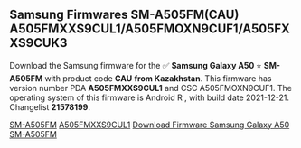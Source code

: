 <h2>Samsung Firmwares SM-A505FM(CAU) A505FMXXS9CUL1/A505FMOXN9CUF1/A505FXXS9CUK3</h2>
Download the Samsung firmware for the ✅ <strong>Samsung Galaxy A50 </strong> ⭐ <strong>SM-A505FM</strong> with product code <strong>CAU</strong> <strong> from Kazakhstan</strong>. This firmware has version number PDA <strong>A505FMXXS9CUL1</strong> and CSC A505FMOXN9CUF1. The operating system of this firmware is Android R , with build date 2021-12-21. Changelist <strong>21578199</strong>.

[SM-A505FM](https://samfirm.shop/samsung/model/SM-A505FM)
[A505FMXXS9CUL1](https://samfirm.shop/samsung/pda/A505FMXXS9CUL1)
[Download Firmware Samsung Galaxy A50 SM-A505FM](https://samfirm.shop/samsung/firmware/484148)
